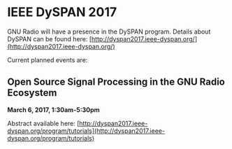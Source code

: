 
# IEEE DySPAN 2017

GNU Radio will have a presence in the DySPAN program. Details about DySPAN can be found here: [http://dyspan2017.ieee-dyspan.org/](http://dyspan2017.ieee-dyspan.org/)

Current planned events are:

## Open Source Signal Processing in the GNU Radio Ecosystem

**March 6, 2017, 1:30am-5:30pm**

Abstract available here: [http://dyspan2017.ieee-dyspan.org/program/tutorials](http://dyspan2017.ieee-dyspan.org/program/tutorials)
